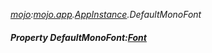 _[mojo](../../modules/mojo/mojo-module.md):[mojo.app](../../modules/mojo/mojo-app.md).[AppInstance](../../modules/mojo/mojo-app-appinstance.md).DefaultMonoFont_
##### Property DefaultMonoFont:[Font](../../modules/mojo/mojo-graphics-font.md)
